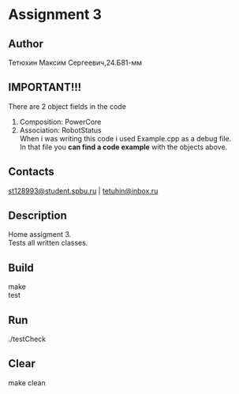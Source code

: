 # Assignment 3
## Author
Тетюхин Максим Сергеевич,24.Б81-мм
## IMPORTANT!!!
There are 2 object fields in the code
1) Composition: PowerCore
2) Association: RobotStatus\
When i was writing this code i used Example.cpp as a debug file.\
In that file you **can find a code example** with the objects above.
## Contacts
st128993@student.spbu.ru | tetuhin@inbox.ru
## Description
Home assigment 3.\
Tests all written classes.
## Build
make\
test
## Run
./testCheck
## Clear
make clean
